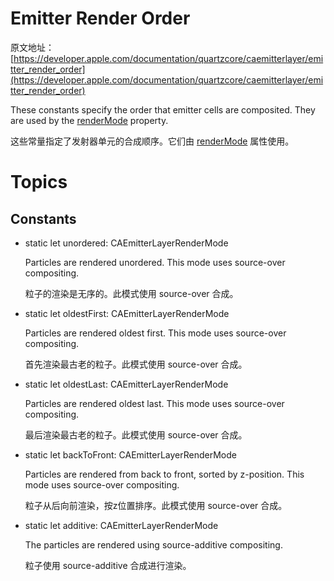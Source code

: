# Emitter Render Order

原文地址：[https://developer.apple.com/documentation/quartzcore/caemitterlayer/emitter_render_order](https://developer.apple.com/documentation/quartzcore/caemitterlayer/emitter_render_order)

These constants specify the order that emitter cells are composited. They are used by the [renderMode](https://developer.apple.com/documentation/quartzcore/caemitterlayer/1522104-rendermode) property.

这些常量指定了发射器单元的合成顺序。它们由 [renderMode](https://developer.apple.com/documentation/quartzcore/caemitterlayer/1522104-rendermode) 属性使用。

# Topics

## Constants

- static let unordered: CAEmitterLayerRenderMode

	Particles are rendered unordered. This mode uses source-over compositing.
	
	粒子的渲染是无序的。此模式使用 source-over 合成。
	
- static let oldestFirst: CAEmitterLayerRenderMode

	Particles are rendered oldest first. This mode uses source-over compositing.
	
	首先渲染最古老的粒子。此模式使用 source-over 合成。
	
- static let oldestLast: CAEmitterLayerRenderMode

	Particles are rendered oldest last. This mode uses source-over compositing.
	
	最后渲染最古老的粒子。此模式使用 source-over 合成。
	
- static let backToFront: CAEmitterLayerRenderMode

	Particles are rendered from back to front, sorted by z-position. This mode uses source-over compositing.
	
	粒子从后向前渲染，按z位置排序。此模式使用 source-over 合成。
	
- static let additive: CAEmitterLayerRenderMode

	The particles are rendered using source-additive compositing.

	粒子使用 source-additive 合成进行渲染。
